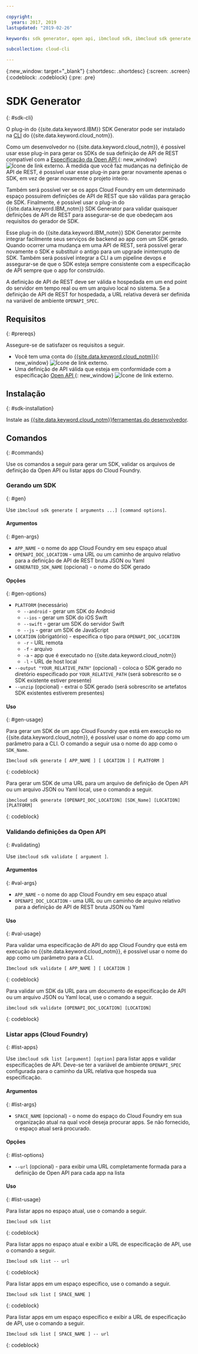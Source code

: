 ```yaml
---

copyright:
  years: 2017, 2019
lastupdated: "2019-02-26"

keywords: sdk generator, open api, ibmcloud sdk, ibmcloud sdk generate, generate, sdk validate, sdk list, cloud foundry, rest api 

subcollection: cloud-cli

---
```


{:new_window: target="_blank"}
{:shortdesc: .shortdesc}
{:screen: .screen}
{:codeblock: .codeblock}
{:pre: .pre}

# SDK Generator
{: #sdk-cli}

O plug-in do {{site.data.keyword.IBM}} SDK Generator pode ser instalado na [CLI](/docs/cli?topic=cloud-cli-ibmcloud-cli#ibmcloud-cli) do {{site.data.keyword.cloud_notm}}.

Como um desenvolvedor no {{site.data.keyword.cloud_notm}}, é possível usar esse plug-in para gerar os SDKs de sua definição de API de REST compatível com a [Especificação da Open API ](https://www.openapis.org/){: new_window} ![Ícone de link externo](../../icons/launch-glyph.svg "Ícone de link externo"). À medida que você faz mudanças na definição de API de REST, é possível usar esse plug-in para gerar novamente apenas o SDK, em vez de gerar novamente o projeto inteiro.

Também será possível ver se os apps Cloud Foundry em um determinado espaço possuírem definições de API de REST que são válidas para geração de SDK. Finalmente, é possível usar o plug-in do {{site.data.keyword.IBM_notm}} SDK Generator para validar quaisquer definições de API de REST para assegurar-se de que obedeçam aos requisitos do gerador de SDK.

Esse plug-in do {{site.data.keyword.IBM_notm}} SDK Generator permite integrar facilmente seus serviços de backend ao app com um SDK gerado. Quando ocorrer uma mudança em uma API de REST, será possível gerar novamente o SDK e substituir o antigo para um upgrade ininterrupto de SDK. Também será possível integrar a CLI a um pipeline devops e assegurar-se de que o SDK esteja sempre consistente com a especificação de API sempre que o app for construído.

A definição de API de REST deve ser válida e hospedada em um end point do servidor em tempo real ou em um arquivo local no sistema. Se a definição de API de REST for hospedada, a URL relativa deverá ser definida na variável de ambiente `OPENAPI_SPEC`.

## Requisitos
{: #prereqs}

Assegure-se de satisfazer os requisitos a seguir.

* Você tem uma conta do [{{site.data.keyword.cloud_notm}}](https://{DomainName}){: new_window} ![Ícone de link externo](../../icons/launch-glyph.svg "Ícone de link externo").
* Uma definição de API válida que esteja em conformidade com a especificação [Open API ](https://www.openapis.org/){: new_window} ![Ícone de link externo](../../icons/launch-glyph.svg "Ícone de link externo").

## Instalação
{: #sdk-installation}

Instale as [{{site.data.keyword.cloud_notm}}ferramentas do desenvolvedor](/docs/cli?topic=cloud-cli-ibmcloud-cli#ibmcloud-cli).

## Comandos
{: #commands}

Use os comandos a seguir para gerar um SDK, validar os arquivos de definição da Open API ou listar apps do Cloud Foundry.

### Gerando um SDK
{: #gen}

Use `ibmcloud sdk generate [ arguments ...] [command options]`.

#### Argumentos
{: #gen-args}

* `APP_NAME` - o nome do app Cloud Foundry em seu espaço atual
* `OPENAPI_DOC_LOCATION` - uma URL ou um caminho de arquivo relativo para a definição de API de REST bruta JSON ou Yaml
* `GENERATED_SDK_NAME` (opcional) - o nome do SDK gerado


#### Opções
{: #gen-options}

* `PLATFORM` (necessário)
   * `--android` - gerar um SDK do Android
   * `--ios` - gerar um SDK do iOS Swift
   * `--swift` - gerar um SDK do servidor Swift
   * `--js` - gerar um SDK de JavaScript
* `LOCATION` (obrigatório) - especifica o tipo para `OPENAPI_DOC_LOCATION`
   * `-r` - URL remota
   * `-f` - arquivo
   * `-a` - app que é executado no {{site.data.keyword.cloud_notm}}
   * `-l` - URL de host local
* `--output "YOUR_RELATIVE_PATH"` (opcional) - coloca o SDK gerado no diretório especificado por `YOUR_RELATIVE_PATH` (será sobrescrito se o SDK existente estiver presente)
* `--unzip` (opcional) - extrai o SDK gerado (será sobrescrito se artefatos SDK existentes estiverem presentes)


#### Uso
{: #gen-usage}

Para gerar um SDK de um app Cloud Foundry que está em execução no {{site.data.keyword.cloud_notm}}, é possível usar o nome do app como um parâmetro para a CLI. O comando a seguir usa o nome do app como o `SDK_Name`.

```
Ibmcloud sdk generate [ APP_NAME ] [ LOCATION ] [ PLATFORM ]
```
{: codeblock}

Para gerar um SDK de uma URL para um arquivo de definição de Open API ou um arquivo JSON ou Yaml local, use o comando a seguir.

```
ibmcloud sdk generate [OPENAPI_DOC_LOCATION] [SDK_Name] [LOCATION] [PLATFORM]
```
{: codeblock}


### Validando definições da Open API
{: #validating}

Use `ibmcloud sdk validate [ argument ]`.


#### Argumentos
{: #val-args}

* `APP_NAME` - o nome do app Cloud Foundry em seu espaço atual
* `OPENAPI_DOC_LOCATION` - uma URL ou um caminho de arquivo relativo para a definição de API de REST bruta JSON ou Yaml


#### Uso
{: #val-usage}

Para validar uma especificação de API do app Cloud Foundry que está em execução no {{site.data.keyword.cloud_notm}}, é possível usar o nome do app como um parâmetro para a CLI.

```
Ibmcloud sdk validate [ APP_NAME ] [ LOCATION ]
```
{: codeblock}

Para validar um SDK da URL para um documento de especificação de API ou um arquivo JSON ou Yaml local, use o comando a seguir.

```
ibmcloud sdk validate [OPENAPI_DOC_LOCATION] [LOCATION]
```
{: codeblock}



### Listar apps (Cloud Foundry)
{: #list-apps}

Use `ibmcloud sdk list [argument] [option]` para listar apps e validar especificações de API. Deve-se ter a variável de ambiente `OPENAPI_SPEC` configurada para o caminho da URL relativa que hospeda sua especificação.


#### Argumentos
{: #list-args}

* `SPACE_NAME` (opcional) - o nome do espaço do Cloud Foundry em sua organização atual na qual você deseja procurar apps. Se não fornecido, o espaço atual será procurado.


#### Opções
{: #list-options}

* `--url` (opcional) - para exibir uma URL completamente formada para a definição de Open API para cada app na lista


#### Uso
{: #list-usage}

Para listar apps no espaço atual, use o comando a seguir.

```
Ibmcloud sdk list
```
{: codeblock}

Para listar apps no espaço atual e exibir a URL de especificação de API, use o comando a seguir.

```
Ibmcloud sdk list -- url
```
{: codeblock}

Para listar apps em um espaço específico, use o comando a seguir.

```
Ibmcloud sdk list [ SPACE_NAME ]
```
{: codeblock}

Para listar apps em um espaço específico e exibir a URL de especificação de API, use o comando a seguir.

```
Ibmcloud sdk list [ SPACE_NAME ] -- url
```
{: codeblock}
